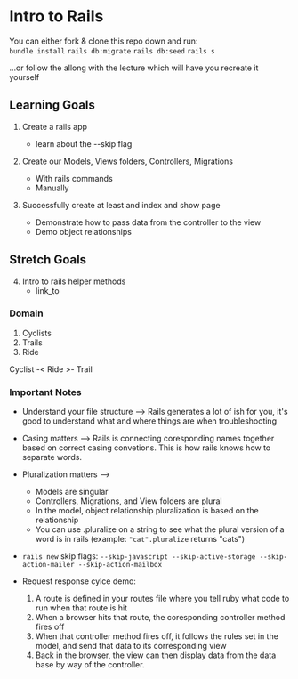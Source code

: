 # Intro to Rails

You can either fork & clone this repo down and run:    
    `bundle install` 
    `rails db:migrate`
    `rails db:seed`
    `rails s`

...or follow the allong with the lecture which will have you recreate it yourself

## Learning Goals
1. Create a rails app 
    * learn about the --skip flag

2. Create our Models, Views folders, Controllers, Migrations
    * With rails commands
    * Manually

3. Successfully create at least and index and show page
    * Demonstrate how to pass data from the controller to the view
    * Demo object relationships 

## Stretch Goals

4. Intro to rails helper methods
    * link_to

### Domain

1. Cyclists
2. Trails 
3. Ride

Cyclist -< Ride >- Trail

### Important Notes
* Understand your file structure --> Rails generates a lot of ish for you, it's good to understand what and where things are when troubleshooting

* Casing matters --> Rails is connecting coresponding names together based on correct casing convetions. This is how rails knows how to separate words.

* Pluralization matters --> 
    * Models are singular
    * Controllers, Migrations, and View folders are plural
    * In the model, object relationship pluralization is based on the relationship
    * You can use .pluralize on a string to see what the plural version of a word is in rails (example: `"cat".pluralize` returns "cats")

* `rails new` skip flags: `--skip-javascript --skip-active-storage --skip-action-mailer --skip-action-mailbox`

* Request response cylce demo:
    1. A route is defined in your routes file where you tell ruby what code to run when that route is hit
    2. When a browser hits that route, the coresponding controller method fires off
    3. When that controller method fires off, it follows the rules set in the model, and send that data to its corresponding view
    4. Back in the browser, the view can then display data from the data base by way of the controller.